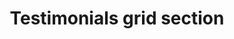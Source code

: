 ---
title: Testimonials grid section
stack: HTML and CSS
image: project-testimonials-grid-section.png
projectLink: https://saad-shaikh-testimonials-grid-section.netlify.app/
description: This is a testimonials grid section I created in a Frontend Mentor project
---